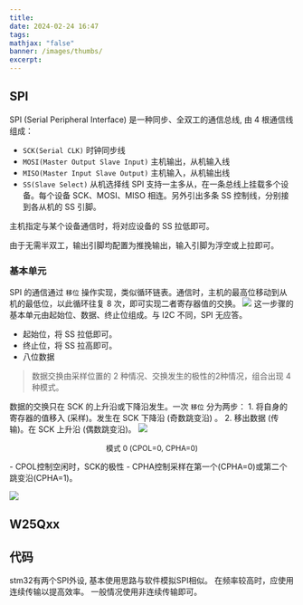```yaml
---
title: 
date: 2024-02-24 16:47
tags: 
mathjax: "false"
banner: /images/thumbs/
excerpt:
---
```


## SPI

SPI (Serial Peripheral Interface) 是一种同步、全双工的通信总线, 由 4 根通信线组成：
- `SCK(Serial CLK)`
	时钟同步线
- `MOSI(Master Output Slave Input)`
	主机输出，从机输入线
- `MISO(Master Input Slave Output)`
	主机输入，从机输出线
- `SS(Slave Select)`
	从机选择线
SPI 支持一主多从，在一条总线上挂载多个设备。每个设备 SCK、MOSI、MISO 相连。另外引出多条 SS 控制线，分别接到各从机的 SS 引脚。

主机指定与某个设备通信时，将对应设备的 SS 拉低即可。

由于无需半双工，输出引脚均配置为推挽输出，输入引脚为浮空或上拉即可。

### 基本单元

SPI 的通信通过 `移位` 操作实现，类似循环链表。通信时，主机的最高位移动到从机的最低位，以此循环往复 8 次，即可实现二者寄存器值的交换。
![](SPI_img_1.png)
这一步骤的基本单元由起始位、数据、终止位组成。与 I2C 不同，SPI 无应答。
- 起始位，将 SS 拉低即可。
- 终止位，将 SS 拉高即可。
- 八位数据

> 数据交换由采样位置的 2 种情况、交换发生的极性的2种情况，组合出现 4 种模式。

数据的交换只在 SCK 的上升沿或下降沿发生。一次 `移位` 分为两步：
	1. 将自身的寄存器的值移入 (采样)。发生在 SCK 下降沿 (奇数跳变沿) 。
	2. 移出数据 (传输)。在 SCK 上升沿 (偶数跳变沿)。
![](SPI_img_2.png)
<p style="font-size: 13px" align = "center">模式 0 (CPOL=0, CPHA=0)</p>
- CPOL控制空闲时，SCK的极性
- CPHA控制采样在第一个(CPHA=0)或第二个跳变沿(CPHA=1)。

![](SPI_img_3.png)

## W25Qxx

## 代码
stm32有两个SPI外设, 基本使用思路与软件模拟SPI相似。
在频率较高时，应使用连续传输以提高效率。
一般情况使用非连续传输即可。